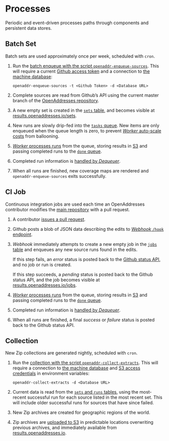 Processes
=========

Periodic and event-driven processes paths through components and persistent data stores.

<a name="set">Batch Set</a>
---------

Batch sets are used approximately once per week, scheduled with `cron`.

1.  Run the [batch enqueue with the script `openaddr-enqueue-sources`](components.md#enqueue).
    This will require a current [Github access token](https://help.github.com/articles/creating-an-access-token-for-command-line-use/)
    and a connection to [the machine database](persistence.md#db):
    
        openaddr-enqueue-sources -t <Github Token> -d <Database URL>
    
2.  Complete sources are read from Github’s API using the current master branch
    of the [OpenAddresses repository](https://github.com/openaddresses/openaddresses).
    
3.  A new empty set is created in the [`sets` table](persistence.md#db), and
    becomes visible at [results.openaddresses.io/sets](http://results.openaddresses.io/sets).
    
4.  New runs are slowly drip-fed into the [`tasks` queue](persistence.md#queue).
    New items are only enqueued when the queue length is zero, to prevent
    [_Worker_ auto-scale costs](components.md#worker) from ballooning.
    
5.  [_Worker_ processes runs](components.md#worker) from the queue, storing
    results in [S3](persistence.md#s3) and passing completed runs to the
    [`done` queue](persistence.md#queue).
    
6.  Completed run information is [handled by _Dequeuer_](components.md#dequeue).
    
7.  When all runs are finished, new coverage maps are rendered and
    `openaddr-enqueue-sources` exits successfully.

<a name="job">CI Job</a>
------

Continuous integration jobs are used each time an OpenAddresses contributor
modifies the [main repository](https://github.com/openaddresses/openaddresses)
with a pull request.

1.  A contributor [issues a pull request](https://help.github.com/articles/using-pull-requests/).
    
2.  Github posts a blob of JSON data describing the edits to
    [_Webhook_ `/hook` endpoint](components.md#webhook).
    
3.  _Webhook_ immediately attempts to create a new empty job in the
    [`jobs` table](persistence.md#db) and enqueues any new source runs found in
    the edits.
    
    If this step fails, an _error_ status is posted back to the
    [Github status API](https://developer.github.com/v3/repos/statuses/), and
    no job or run is created.
    
    If this step succeeds, a _pending_ status is posted back to the Github
    status API, and the job becomes visible at
    [results.openaddresses.io/jobs](http://results.openaddresses.io/jobs).
    
4.  [_Worker_ processes runs](components.md#worker) from the queue, storing
    results in [S3](persistence.md#s3) and passing completed runs to the
    [`done` queue](persistence.md#queue).
    
5.  Completed run information is [handled by _Dequeuer_](components.md#dequeue).
    
6.  When all runs are finished, a final _success_ or _failure_ status is posted
    back to the Github status API.

Collection
----------

New Zip collections are generated nightly, scheduled with `cron`.

1.  Run the [collection with the script `openaddr-collect-extracts`](components.md#collect).
    This will require a connection to [the machine database](persistence.md#db)
    and [S3 access credentials](persistence.md#s3) in environment variables:
    
        openaddr-collect-extracts -d <Database URL>
    
2.  Current data is read from the [`sets` and `runs` tables](persistence.md#db),
    using the most-recent successful run for each source listed in the most
    recent set. This will include older successful runs for sources that have
    since failed.
    
3.  New Zip archives are created for geographic regions of the world.
    
4.  Zip archives are [uploaded to S3](persistence.md#s3) in predictable locations
    overwriting previous archives, and immediately available from
    [results.openaddresses.io](http://results.openaddresses.io).
